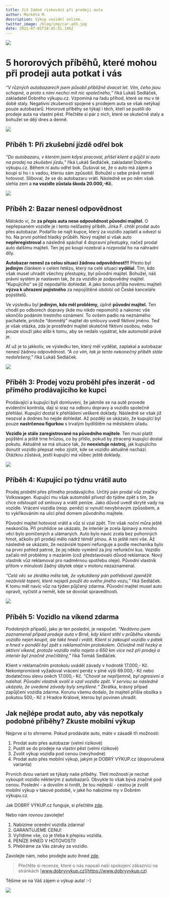 ```yaml
---
title: Již žádné riskování při prodeji auta
author: Markéta M.
description: Výkup vozidel online.
twitter_image: /blog/img/car-ad3.jpg
date: 2021-07-05T18:45:51.146Z
---
```

![](/blog/img/odřený-bok-3-.png)

# 5 hororových příběhů, které mohou při prodeji auta potkat i vás

*“V různých autobazarech jsem působil přibližně dvacet let. Vím, čeho jsou schopné, a proto s nimi nechci mít nic společného,”* říká Lukáš Sedláček, zakladatel Dobrého výkupu.cz. Vzpomíná na řadu příhod, které se mu v té době staly. Negativní zkušenosti spojené s prodejem auta se však netýkají pouze autobazarů. Hororové příběhy se týkají i těch, kteří se pustili do prodeje auta na vlastní pěst. Přečtěte si pár z nich, které se skutečně staly a bohužel se dějí dnes a denně.

![](/blog/img/odřený-bok.jpg)

## Příběh 1: Při zkušební jízdě odřel bok

*“Do autobazaru, v kterém jsem kdysi pracoval, přišel klient a půjčil si auto na prodej na zkušební jízdu,”* říká Lukáš Sedláček, zakladatel Dobrého výkupu.cz. Během ní autu odřel bok. Dušoval se, že o auto má zájem a koupí si ho i s vadou, kterou sám způsobil. Bohužel u sebe právě neměl hotovost. Sliboval, že se do autobazaru vrátí. Následně se po něm však slehla zem a **na vozidle zůstala škoda 20.000,-Kč.**

![](/blog/img/odřený-bok-1-.jpg)

## Příběh 2: Bazar nenesl odpovědnost

Málokdo ví, že **za přepis auta nese odpovědnost původní majitel.** O nepřepsaném vozidle je i tento nešťastný příběh. Jirka F. chtěl prodat auto přes autobazar. Podařilo se najít kupce, který za vozidlo zaplatil a odvezl si ho. Na první pohled hladký průběh. Nový majitel si však auto **nepřeregistroval** a následně spáchal 4 dopravní přestupky, načež prodal auto dalšímu majiteli. Ten jej po koupi rozebral a rozprodal ho na náhradní díly.

**Autobazar nenesl za celou situaci žádnou odpovědnost!!!** Přesto byl **jediným** článkem v celém řetězu, který na celé situaci **vydělal**. Tím, kdo však musel uhradit všechny přestupky, byl původní majitel. Bohužel, náš právní systém je nastaven tak, že za vozidlo je zodpovědný majitel. “Kupujícího” se již nepodařilo dohledat. A jako bonus přišla novému majiteli  **výzva k uhrazení pojistného** za nepojištěné období od České kanceláře pojistitelů.

Ve výsledku byl **jediným, kdo měl problémy,** úplně **původní majitel.** Ten chodil po odborech dopravy (kde mu nikdo nepomohl) a nakonec vše skončilo podáním trestního oznámení. To ovšem padlo na neznámého pachatele, protože “domnělý” majitel do smlouvy uvedl fiktivní jméno. Teď je však otázka, zda je prostřední majitel skutečně fiktivní osobou, nebo pouze slouží jako alibi k tomu, aby se nedalo vypátrat, kde automobil právě je.

Ať už je to jakkoliv, ve výsledku ten, který měl vydělat, zaplakal a autobazar nenesl žádnou odpovědnost. *“A co vím, tak je tento nekonečný příběh stále nedořešený,”* říká Lukáš Sedláček.

![](/blog/img/odřený-bok.png)

## Příběh 3: Prodej vozu proběhl přes inzerát - od přímého prodávajícího ke kupci

Prodávající a kupující byli domluveni, že jakmile se na autě provede evidenční kontrola, dají si sraz na odboru dopravy a vozidlo společně přehlásí. Kupující dostal k přehlášení veškeré doklady. Následně se však již neozval a dodnes ho nejde dohledat. Až později se ukázalo, že kupující byl pouze **nastrčenou figurkou** s trvalým bydlištěm na městském úřadu.

**Vozidlo je stále zaregistrované na původního majitele**. Ten musí platit pojištění a ještě trne hrůzou, co by přišlo, pokud by ztracený kupující dostal pokutu. Aktuálně se má situace tak, že **neexistuje nástroj,** jak kupujícího donutit vozidlo přepsat nebo zjistit, kde se vozidlo aktuálně nachází. Otázkou zůstává, jestli kupující má vůbec ještě doklady.

![](/blog/img/odřený-bok-1-.png)

## Příběh 4: Kupující po týdnu vrátil auto

Prodej proběhl přes přímého prodávajícího. Určitý pán prodal vůz značky Volkswagen. Kupující mu však automobil přivezl do týdne zpět s tím, že chce odstoupit od smlouvy a vrátit peníze. Jako důvod uvedl skryté vady na vozidle. Vrácení vozidla (resp. peněz) si vynutil nevybíravým způsobem, a to vykřikováním na ulici před domem původního majitele.

Původní majitel hotovost vrátil a vůz si vzal zpět. Tím však noční můra ještě neskončila. Při prohlídce se ukázalo, že interiér je zcela špinavý a mnoho věcí bylo poničených a ulámaných. Auto bylo navíc zcela bez pohonných hmot, ačkoliv při prodeji mělo nádrž téměř plnou. A to ještě není vše. Až následně se ukázalo, že nezávislé topení nefunguje a podle mechanika bylo na první pohled patrné, že jej někdo vyměnil za jiný nefunkční kus. Vozidlo začalo mít problémy s mazáním (což představovalo důvod reklamace. Nový vlastník vůz reklamoval pro nadměrnou spotřebu oleje). Původní vlastník přitom v minulosti žádný úbytek oleje v motoru nezaznamenal.

*“Celá věc se zkrátka měla tak, že vykutálený pán potřeboval zpeněžit nezávislé topení, které nejspíš použil do svého jiného vozu,*” říká Sedláček. K tomu měl navíc vůz na týden půjčený zdarma. Původní majitel musel auto opravit, vyčistit a neměl, kde se dovolat spravedlnosti.

![](/blog/img/odřený-bok-2-.png)

## Příběh 5: Vozidlo na víkend zdarma

Podobných případů, jako je ten poslední, je nespočet. *“Nedávno jsem zaznamenal případ prodeje auta v Brně, kdy klient stihl v průběhu víkendu vozidlo nejen koupit, ale také hned i vrátit. Klient si zakoupil vozidlo v pátek a hned v pondělí byl zpět s reklamačním protokolem. Očividně měl hezký a aktivní víkend, protože vozidlo mělo najeto o 650 km více než při prodeji a interiér byl značně znečištěný,”* říká Tomáš Sedláček.

Klient v reklamačním protokolu uváděl závady v hodnotě 17.000,- Kč. Nekompromisně vyžadoval vrácení peněz v plné výši 69.000,- Kč nebo dodatečnou slevu oněch 17.000,- Kč. “*Choval se nepříjemně, byl agresivní a naléhal. Původní vlastník svolil a vzal vozidlo zpět. V servisu se následně ukázalo, že uvedené závady byly smyšlené.“* Zkrátka, krásný případ zapůjčení vozidla zdarma. Korunu všemu dodalo, že majiteli přišla obsílka s pokutou 500,- Kč z Hradce Králové, kterou byl povinen uhradit.

## [](<>)Jak nejlépe prodat auto, aby vás nepotkaly podobné příběhy? Zkuste mobilní výkup

Nejprve si to shrneme. Pokud prodáváte auto, máte v zásadě tři možnosti:

1. Prodat auto přes autobazar (velmi rizikové)
2. Pustit se do prodeje na vlastní pěst (velmi rizikové)
3. Zvolit výkup vozidla pod cenou (nevýhodné)
4. Prodat auto přes mobilní výkup, jakým je DOBRÝ VÝKUP.cz (doporučená varianta)

Prvních dvou variant se týkaly naše příběhy. Třetí možností je nechat vykoupit vozidlo některým z autobazarů. Obvykle to však bývá značně pod cenou. Poslední - a dovolím si tvrdit, že tou nejlepší - cestou je zvolit mobilní výkup v takové podobě, v jaké ho nabízíme my v Dobrém výkupu.cz.

Jak DOBRÝ VÝKUP.cz funguje, si přečtěte [zde](https://www.dobryvykup.cz/blog/2021/06/mobiln%C3%AD-v%C3%BDkup-cesta-jak-nejl%C3%A9pe-prodat-auto).

Nebo nám rovnou zavolejte!

1. Nabízíme ocenění vozidla zdarma!
2. GARANTUJEME CENU!
3. Vyřídíme vše, co je třeba k přepisu vozidla.
4. PENÍZE IHNED V HOTOVOSTI!
5. Přebíráme za Vás záruky za vozidlo.



Zavolejte nám, nebo prodejte auto ihned [](https://www.dobryvykup.cz/#bottom)[zde](https://www.dobryvykup.cz/#bottom).

> Přečtěte si recenze, které o nás napsali naši spokojení zákazníci na stránkách [www.dobryvykup.cz](https://www.dobryvykup.cz)

Těšíme se na Váš zájem o výkup auta! :-)

![](/blog/img/car-ad3.jpg)